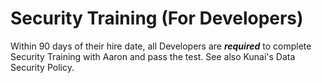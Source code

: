 # Security Training (For Developers)

Within 90 days of their hire date, all Developers are **_required_** to complete Security Training with Aaron and pass the test. See also Kunai's Data Security Policy.
